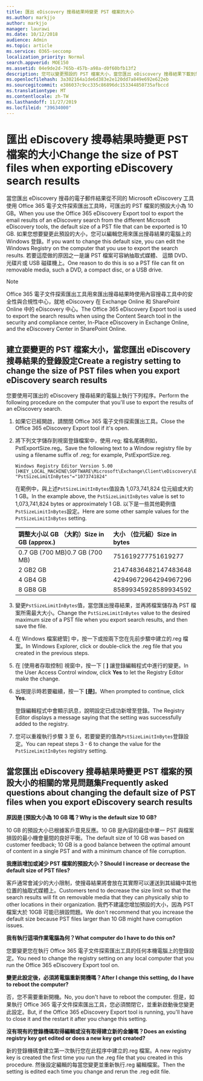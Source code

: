 ```yaml
---
title: 匯出 eDiscovery 搜尋結果時變更 PST 檔案的大小
ms.author: markjjo
author: markjjo
manager: laurawi
ms.date: 10/12/2018
audience: Admin
ms.topic: article
ms.service: O365-seccomp
localization_priority: Normal
search.appverid: MOE150
ms.assetid: 04e9de2d-765b-457b-a98a-d0f60bfb13f2
description: 您可以變更預設的 PST 檔案大小，當您匯出 eDiscovery 搜尋結果下載到您的電腦。
ms.openlocfilehash: 3a302164a1de6d383e2e120dd7a849e692e622eb
ms.sourcegitcommit: e386037c9cc335c86896dc153344850735afbccd
ms.translationtype: MT
ms.contentlocale: zh-TW
ms.lasthandoff: 11/27/2019
ms.locfileid: "39634000"
---
```

# <a name="change-the-size-of-pst-files-when-exporting-ediscovery-search-results"></a><span data-ttu-id="4c9c9-103">匯出 eDiscovery 搜尋結果時變更 PST 檔案的大小</span><span class="sxs-lookup"><span data-stu-id="4c9c9-103">Change the size of PST files when exporting eDiscovery search results</span></span>

<span data-ttu-id="4c9c9-104">當您匯出 eDiscovery 搜尋的電子郵件結果從不同的 Microsoft eDiscovery 工具使用 Office 365 電子文件探索匯出工具時，可匯出的 PST 檔案的預設大小為 10 GB。</span><span class="sxs-lookup"><span data-stu-id="4c9c9-104">When you use the Office 365 eDiscovery Export tool to export the email results of an eDiscovery search from the different Microsoft eDiscovery tools, the default size of a PST file that can be exported is 10 GB.</span></span> <span data-ttu-id="4c9c9-105">如果您想要變更此預設的大小，您可以編輯您用來匯出搜尋結果的電腦上的 Windows 登錄。</span><span class="sxs-lookup"><span data-stu-id="4c9c9-105">If you want to change this default size, you can edit the Windows Registry on the computer that you use to export the search results.</span></span> <span data-ttu-id="4c9c9-106">若要這麼做的原因之一是讓 PST 檔案可容納抽取式媒體、 這類 DVD、 光碟片或 USB 磁碟機上。</span><span class="sxs-lookup"><span data-stu-id="4c9c9-106">One reason to do this is so a PST file can fit on removable media, such a DVD, a compact disc, or a USB drive.</span></span> 
  
> [!NOTE]
> <span data-ttu-id="4c9c9-107">Office 365 電子文件探索匯出工具用來匯出搜尋結果時使用內容搜尋工具中的安全性與合規性中心，就地 eDiscovery 在 Exchange Online 和 SharePoint Online 中的 eDiscovery 中心。</span><span class="sxs-lookup"><span data-stu-id="4c9c9-107">The Office 365 eDiscovery Export tool is used to export the search results when using the Content Search tool in the security and compliance center, In-Place eDiscovery in Exchange Online, and the eDiscovery Center in SharePoint Online.</span></span>
  
## <a name="create-a-registry-setting-to-change-the-size-of-pst-files-when-you-export-ediscovery-search-results"></a><span data-ttu-id="4c9c9-108">建立要變更的 PST 檔案大小，當您匯出 eDiscovery 搜尋結果的登錄設定</span><span class="sxs-lookup"><span data-stu-id="4c9c9-108">Create a registry setting to change the size of PST files when you export eDiscovery search results</span></span>

<span data-ttu-id="4c9c9-109">您要使用可匯出的 eDiscovery 搜尋結果的電腦上執行下列程序。</span><span class="sxs-lookup"><span data-stu-id="4c9c9-109">Perform the following procedure on the computer that you'll use to export the results of an eDiscovery search.</span></span>
  
1. <span data-ttu-id="4c9c9-110">如果它已經開啟，請關閉 Office 365 電子文件探索匯出工具。</span><span class="sxs-lookup"><span data-stu-id="4c9c9-110">Close the Office 365 eDiscovery Export tool if it's open.</span></span> 
    
2. <span data-ttu-id="4c9c9-111">將下列文字儲存到視窗登錄檔案中，使用.reg; 檔名尾碼例如，PstExportSize.reg。</span><span class="sxs-lookup"><span data-stu-id="4c9c9-111">Save the following text to a Window registry file by using a filename suffix of .reg; for example, PstExportSize.reg.</span></span> 
    
    ```text
    Windows Registry Editor Version 5.00
    [HKEY_LOCAL_MACHINE\SOFTWARE\Microsoft\Exchange\Client\eDiscovery\ExportTool]
    "PstSizeLimitInBytes"="1073741824"
    ```

    <span data-ttu-id="4c9c9-112">在範例中，與上述`PstSizeLimitInBytes`值設為 1,073,741,824 位元組或大約 1 GB。</span><span class="sxs-lookup"><span data-stu-id="4c9c9-112">In the example above, the  `PstSizeLimitInBytes` value is set to 1,073,741,824 bytes or approximately 1 GB.</span></span> <span data-ttu-id="4c9c9-113">以下是一些其他範例值`PstSizeLimitInBytes`設定。</span><span class="sxs-lookup"><span data-stu-id="4c9c9-113">Here are some other sample values for the  `PstSizeLimitInBytes` setting.</span></span> 
    
    |<span data-ttu-id="4c9c9-114">**調整大小以 GB （大約）**</span><span class="sxs-lookup"><span data-stu-id="4c9c9-114">**Size in GB (approx.)**</span></span>|<span data-ttu-id="4c9c9-115">**大小 （位元組）**</span><span class="sxs-lookup"><span data-stu-id="4c9c9-115">**Size in bytes**</span></span>|
    |:-----|:-----|
    |<span data-ttu-id="4c9c9-116">0.7 GB (700 MB)</span><span class="sxs-lookup"><span data-stu-id="4c9c9-116">0.7 GB (700 MB)</span></span>  <br/> |<span data-ttu-id="4c9c9-117">751619277</span><span class="sxs-lookup"><span data-stu-id="4c9c9-117">751619277</span></span>  <br/> |
    |<span data-ttu-id="4c9c9-118">2 GB</span><span class="sxs-lookup"><span data-stu-id="4c9c9-118">2 GB</span></span>  <br/> |<span data-ttu-id="4c9c9-119">2147483648</span><span class="sxs-lookup"><span data-stu-id="4c9c9-119">2147483648</span></span>  <br/> |
    |<span data-ttu-id="4c9c9-120">4 GB</span><span class="sxs-lookup"><span data-stu-id="4c9c9-120">4 GB</span></span>  <br/> |<span data-ttu-id="4c9c9-121">4294967296</span><span class="sxs-lookup"><span data-stu-id="4c9c9-121">4294967296</span></span>  <br/> |
    |<span data-ttu-id="4c9c9-122">8 GB</span><span class="sxs-lookup"><span data-stu-id="4c9c9-122">8 GB</span></span>  <br/> |<span data-ttu-id="4c9c9-123">8589934592</span><span class="sxs-lookup"><span data-stu-id="4c9c9-123">8589934592</span></span>  <br/> |
   
3. <span data-ttu-id="4c9c9-124">變更`PstSizeLimitInBytes`值，當您匯出搜尋結果，並再將檔案儲存為 PST 檔案所需最大大小。</span><span class="sxs-lookup"><span data-stu-id="4c9c9-124">Change the `PstSizeLimitInBytes` value to the desired maximum size of a PST file when you export search results, and then save the file.</span></span> 
    
4. <span data-ttu-id="4c9c9-125">在 Windows 檔案總管] 中，按一下或按兩下您在先前步驟中建立的.reg 檔案。</span><span class="sxs-lookup"><span data-stu-id="4c9c9-125">In Windows Explorer, click or double-click the .reg file that you created in the previous steps.</span></span>
    
5. <span data-ttu-id="4c9c9-126">在 [使用者存取控制] 視窗中，按一下 [ **]** 讓登錄編輯程式中進行的變更。</span><span class="sxs-lookup"><span data-stu-id="4c9c9-126">In the User Access Control window, click **Yes** to let the Registry Editor make the change.</span></span> 
    
6. <span data-ttu-id="4c9c9-127">出現提示時若要繼續，按一下 **[是]**。</span><span class="sxs-lookup"><span data-stu-id="4c9c9-127">When prompted to continue, click **Yes**.</span></span>
    
    <span data-ttu-id="4c9c9-128">登錄編輯程式中會顯示訊息，說明設定已成功新增至登錄。</span><span class="sxs-lookup"><span data-stu-id="4c9c9-128">The Registry Editor displays a message saying that the setting was successfully added to the registry.</span></span>
    
7. <span data-ttu-id="4c9c9-129">您可以重複執行步驟 3 至 6，若要變更的值為`PstSizeLimitInBytes`登錄設定。</span><span class="sxs-lookup"><span data-stu-id="4c9c9-129">You can repeat steps 3 - 6 to change the value for the  `PstSizeLimitInBytes` registry setting.</span></span> 
  
## <a name="frequently-asked-questions-about-changing-the-default-size-of-pst-files-when-you-export-ediscovery-search-results"></a><span data-ttu-id="4c9c9-130">當您匯出 eDiscovery 搜尋結果時變更 PST 檔案的預設大小的相關的常見問題集</span><span class="sxs-lookup"><span data-stu-id="4c9c9-130">Frequently asked questions about changing the default size of PST files when you export eDiscovery search results</span></span>

 <span data-ttu-id="4c9c9-131">**原因是 [預設大小為 10 GB 嗎？**</span><span class="sxs-lookup"><span data-stu-id="4c9c9-131">**Why is the default size 10 GB?**</span></span>
  
<span data-ttu-id="4c9c9-132">10 GB 的預設大小已根據客戶意見反應。10 GB 是內容的最佳中單一 PST 與檔案損毀的最小機會量間的良好平衡。</span><span class="sxs-lookup"><span data-stu-id="4c9c9-132">The default size of 10 GB was based on customer feedback; 10 GB is a good balance between the optimal amount of content in a single PST and with a minimum chance of file corruption.</span></span>
  
 <span data-ttu-id="4c9c9-133">**我應該增加或減少 PST 檔案的預設大小？**</span><span class="sxs-lookup"><span data-stu-id="4c9c9-133">**Should I increase or decrease the default size of PST files?**</span></span>
  
<span data-ttu-id="4c9c9-134">客戶通常會減少的大小限制，使搜尋結果將會放在其實際可以運送到其組織中其他位置的抽取式媒體上。</span><span class="sxs-lookup"><span data-stu-id="4c9c9-134">Customers tend to decrease the size limit so that the search results will fit on removable media that they can physically ship to other locations in their organization.</span></span> <span data-ttu-id="4c9c9-135">我們不建議您增加預設的大小，因為 PST 檔案大於 10GB 可能已損毀問題。</span><span class="sxs-lookup"><span data-stu-id="4c9c9-135">We don't recommend that you increase the default size because PST files larger than 10 GB might have corruption issues.</span></span>
  
 <span data-ttu-id="4c9c9-136">**我有執行這項作業電腦為何？**</span><span class="sxs-lookup"><span data-stu-id="4c9c9-136">**What computer do I have to do this on?**</span></span>
  
<span data-ttu-id="4c9c9-137">您要變更您在執行 Office 365 電子文件探索匯出工具的任何本機電腦上的登錄設定。</span><span class="sxs-lookup"><span data-stu-id="4c9c9-137">You need to change the registry setting on any local computer that you run the Office 365 eDiscovery Export tool on.</span></span>
  
 <span data-ttu-id="4c9c9-138">**變更此設定後，必須將電腦重新開機嗎？**</span><span class="sxs-lookup"><span data-stu-id="4c9c9-138">**After I change this setting, do I have to reboot the computer?**</span></span>
  
<span data-ttu-id="4c9c9-139">否，您不需要重新開機。</span><span class="sxs-lookup"><span data-stu-id="4c9c9-139">No, you don't have to reboot the computer.</span></span> <span data-ttu-id="4c9c9-140">但是，如果執行 Office 365 電子文件探索匯出工具，您必須關閉它，並重新啟動後您變更此設定。</span><span class="sxs-lookup"><span data-stu-id="4c9c9-140">But, if the Office 365 eDiscovery Export tool is running, you'll have to close it and the restart it after you change this setting.</span></span>
  
 <span data-ttu-id="4c9c9-141">**沒有現有的登錄機碼取得編輯或沒有取得建立新的金鑰嗎？**</span><span class="sxs-lookup"><span data-stu-id="4c9c9-141">**Does an existing registry key get edited or does a new key get created?**</span></span>
  
<span data-ttu-id="4c9c9-142">新的登錄機碼會建立第一次執行您在此程序中建立的.reg 檔案。</span><span class="sxs-lookup"><span data-stu-id="4c9c9-142">A new registry key is created the first time you run the .reg file that you created in this procedure.</span></span> <span data-ttu-id="4c9c9-143">然後設定編輯的每當您變更並重新執行.reg 編輯檔案。</span><span class="sxs-lookup"><span data-stu-id="4c9c9-143">Then the setting is edited each time you change and rerun the .reg edit file.</span></span>
